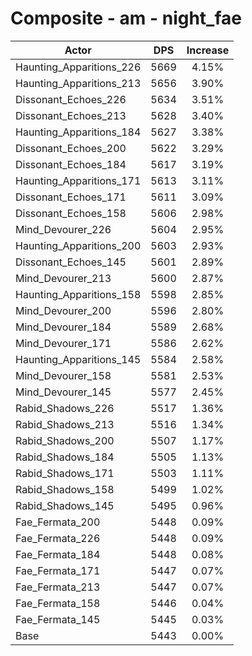 # Composite - am - night_fae
| Actor | DPS | Increase |
|---|:---:|:---:|
|Haunting_Apparitions_226|5669|4.15%|
|Haunting_Apparitions_213|5656|3.90%|
|Dissonant_Echoes_226|5634|3.51%|
|Dissonant_Echoes_213|5628|3.40%|
|Haunting_Apparitions_184|5627|3.38%|
|Dissonant_Echoes_200|5622|3.29%|
|Dissonant_Echoes_184|5617|3.19%|
|Haunting_Apparitions_171|5613|3.11%|
|Dissonant_Echoes_171|5611|3.09%|
|Dissonant_Echoes_158|5606|2.98%|
|Mind_Devourer_226|5604|2.95%|
|Haunting_Apparitions_200|5603|2.93%|
|Dissonant_Echoes_145|5601|2.89%|
|Mind_Devourer_213|5600|2.87%|
|Haunting_Apparitions_158|5598|2.85%|
|Mind_Devourer_200|5596|2.80%|
|Mind_Devourer_184|5589|2.68%|
|Mind_Devourer_171|5586|2.62%|
|Haunting_Apparitions_145|5584|2.58%|
|Mind_Devourer_158|5581|2.53%|
|Mind_Devourer_145|5577|2.45%|
|Rabid_Shadows_226|5517|1.36%|
|Rabid_Shadows_213|5516|1.34%|
|Rabid_Shadows_200|5507|1.17%|
|Rabid_Shadows_184|5505|1.13%|
|Rabid_Shadows_171|5503|1.11%|
|Rabid_Shadows_158|5499|1.02%|
|Rabid_Shadows_145|5495|0.96%|
|Fae_Fermata_200|5448|0.09%|
|Fae_Fermata_226|5448|0.09%|
|Fae_Fermata_184|5448|0.08%|
|Fae_Fermata_171|5447|0.07%|
|Fae_Fermata_213|5447|0.07%|
|Fae_Fermata_158|5446|0.04%|
|Fae_Fermata_145|5445|0.03%|
|Base|5443|0.00%|
